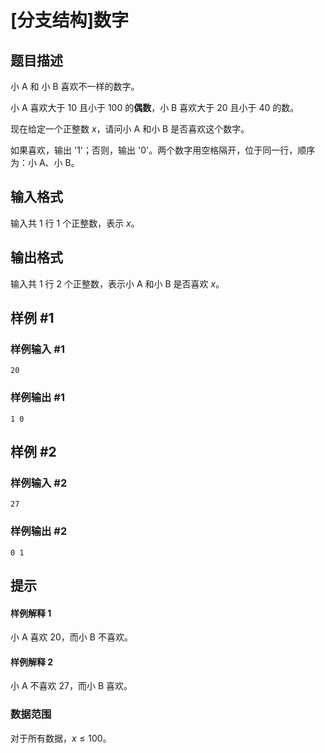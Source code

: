 # [分支结构]数字

## 题目描述

小 A 和 小 B 喜欢不一样的数字。

小 A 喜欢大于 $10$ 且小于 $100$ 的**偶数**，小 B 喜欢大于 $20$ 且小于 $40$ 的数。

现在给定一个正整数 $x$，请问小 A 和小 B 是否喜欢这个数字。

如果喜欢，输出 '1'；否则，输出 '0'。两个数字用空格隔开，位于同一行，顺序为：小 A、小 B。

## 输入格式

输入共 $1$ 行 $1$ 个正整数，表示 $x$。

## 输出格式

输入共 $1$ 行 $2$ 个正整数，表示小 A 和小 B 是否喜欢 $x$。

## 样例 #1

### 样例输入 #1

```
20
```

### 样例输出 #1

```
1 0
```

## 样例 #2

### 样例输入 #2

```
27
```

### 样例输出 #2

```
0 1
```

## 提示

#### 样例解释 1

小 A 喜欢 $20$，而小 B 不喜欢。

#### 样例解释 2

小 A 不喜欢 $27$，而小 B 喜欢。

### 数据范围

对于所有数据，$x\leq 100$。